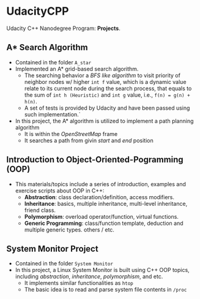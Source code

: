 # UdacityCPP
Udacity C++ Nanodegree Program: **Projects**.

## A* Search Algorithm
* Contained in the folder `A_star`
* Implemented an A* grid-based search algorithm. 
    * The searching behavior a *BFS like algorithm* to visit priority of neighbor nodes w/ higher ```int f``` value, which is a dynamic value relate to its current node during the search process, that equals to the sum of ```int h (Heuristic)``` and ```int g``` value, i.e., ```f(n) = g(n) + h(n)```.
    * A set of tests is provided by Udacity and have been passed using such implementation.`
* In this project, the A* algorithm is utilized to implement a path planning algorithm
    * It is within the *OpenStreetMap* frame
    * It searches a path from givin *start* and *end* position

## Introduction to Object-Oriented-Pogramming (OOP)
* This materials/topics include a series of introduction, examples and exercise scripts about OOP in C++:
    * **Abstraction**: class declaration/definition, access modifiers.
    * **Inheritance**: basics, multiple inheritance, multi-level inheritance, friend class.
    * **Polymorphism**: overload operator/function, virtual functions.
    * **Generic Programming**: class/function template, deduction and multiple generic types.
others / etc.

## System Monitor Project
* Contained in the folder `System Monitor`
* In this project, a Linux System Monitor is built using C++ OOP topics, including *abstraction*, *inheritance*, *polymorphism*, and etc.
    * It implements similar functionalities as `htop`
    * The basic idea is to read and parse system file contents in `/proc`
